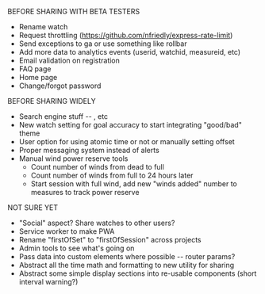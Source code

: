 BEFORE SHARING WITH BETA TESTERS
- Rename watch
- Request throttling (https://github.com/nfriedly/express-rate-limit)
- Send exceptions to ga or use something like rollbar
- Add more data to analytics events (userid, watchid, measureid, etc)
- Email validation on registration
- FAQ page
- Home page
- Change/forgot password


BEFORE SHARING WIDELY
- Search engine stuff -- <meta>, etc
- New watch setting for goal accuracy to start integrating "good/bad" theme
- User option for using atomic time or not or manually setting offset
- Proper messaging system instead of alerts
- Manual wind power reserve tools
	- Count number of winds from dead to full
	- Count number of winds from full to 24 hours later
	- Start session with full wind, add new "winds added" number to measures to track power reserve


NOT SURE YET
- "Social" aspect? Share watches to other users?
- Service worker to make PWA
- Rename "firstOfSet" to "firstOfSession" across projects
- Admin tools to see what's going on
- Pass data into custom elements where possible -- router params?
- Abstract all the time math and formatting to new utility for sharing
- Abstract some simple display sections into re-usable components (short interval warning?)
